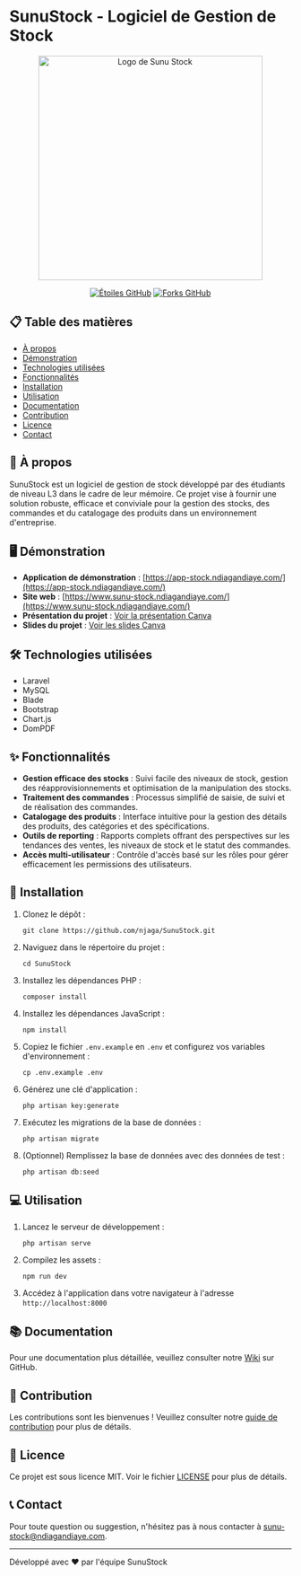 # SunuStock - Logiciel de Gestion de Stock

<p align="center">
  <a href="https://www.sunu-stock.ndiagandiaye.com/" target="_blank">
    <img src="https://www.sunu-stock.ndiagandiaye.com/wp-content/uploads/2024/04/cropped-sunu_stock_logo-removebg-preview.png" width="400" alt="Logo de Sunu Stock">
  </a>
</p>

<p align="center">
  <a href="https://github.com/njaga/SunuStock"><img src="https://img.shields.io/github/stars/njaga/SunuStock" alt="Étoiles GitHub"></a>
  <a href="https://github.com/njaga/SunuStock"><img src="https://img.shields.io/github/forks/njaga/SunuStock" alt="Forks GitHub"></a>
</p>

## 📋 Table des matières

- [À propos](#-à-propos)
- [Démonstration](#-démonstration)
- [Technologies utilisées](#-technologies-utilisées)
- [Fonctionnalités](#-fonctionnalités)
- [Installation](#-installation)
- [Utilisation](#-utilisation)
- [Documentation](#-documentation)
- [Contribution](#-contribution)
- [Licence](#-licence)
- [Contact](#-contact)

## 🚀 À propos

SunuStock est un logiciel de gestion de stock développé par des étudiants de niveau L3 dans le cadre de leur mémoire. Ce projet vise à fournir une solution robuste, efficace et conviviale pour la gestion des stocks, des commandes et du catalogage des produits dans un environnement d'entreprise.

## 🖥 Démonstration

- **Application de démonstration** : [https://app-stock.ndiagandiaye.com/](https://app-stock.ndiagandiaye.com/)
- **Site web** : [https://www.sunu-stock.ndiagandiaye.com/](https://www.sunu-stock.ndiagandiaye.com/)
- **Présentation du projet** : [Voir la présentation Canva](https://www.canva.com/design/DAGCHmYyBwY/SD0zxp-ZTIcVZomwgL_WuA/view?utm_content=DAGCHmYyBwY&utm_campaign=designshare&utm_medium=link&utm_source=editor)
- **Slides du projet** : [Voir les slides Canva](https://www.canva.com/design/DAGGutufnuA/VzpFADV6LMIQtyrglkZiOg/view?utm_content=DAGGutufnuA&utm_campaign=designshare&utm_medium=link&utm_source=editor)

## 🛠 Technologies utilisées

- Laravel
- MySQL
- Blade
- Bootstrap
- Chart.js
- DomPDF

## ✨ Fonctionnalités

- **Gestion efficace des stocks** : Suivi facile des niveaux de stock, gestion des réapprovisionnements et optimisation de la manipulation des stocks.
- **Traitement des commandes** : Processus simplifié de saisie, de suivi et de réalisation des commandes.
- **Catalogage des produits** : Interface intuitive pour la gestion des détails des produits, des catégories et des spécifications.
- **Outils de reporting** : Rapports complets offrant des perspectives sur les tendances des ventes, les niveaux de stock et le statut des commandes.
- **Accès multi-utilisateur** : Contrôle d'accès basé sur les rôles pour gérer efficacement les permissions des utilisateurs.

## 🚀 Installation

1. Clonez le dépôt :
   ```
   git clone https://github.com/njaga/SunuStock.git
   ```
2. Naviguez dans le répertoire du projet :
   ```
   cd SunuStock
   ```
3. Installez les dépendances PHP :
   ```
   composer install
   ```
4. Installez les dépendances JavaScript :
   ```
   npm install
   ```
5. Copiez le fichier `.env.example` en `.env` et configurez vos variables d'environnement :
   ```
   cp .env.example .env
   ```
6. Générez une clé d'application :
   ```
   php artisan key:generate
   ```
7. Exécutez les migrations de la base de données :
   ```
   php artisan migrate
   ```
8. (Optionnel) Remplissez la base de données avec des données de test :
   ```
   php artisan db:seed
   ```

## 💻 Utilisation

1. Lancez le serveur de développement :
   ```
   php artisan serve
   ```
2. Compilez les assets :
   ```
   npm run dev
   ```
3. Accédez à l'application dans votre navigateur à l'adresse `http://localhost:8000`

## 📚 Documentation

Pour une documentation plus détaillée, veuillez consulter notre [Wiki](https://github.com/njaga/SunuStock/wiki) sur GitHub.

## 🤝 Contribution

Les contributions sont les bienvenues ! Veuillez consulter notre [guide de contribution](CONTRIBUTING.md) pour plus de détails.

## 📄 Licence

Ce projet est sous licence MIT. Voir le fichier [LICENSE](LICENSE) pour plus de détails.

## 📞 Contact

Pour toute question ou suggestion, n'hésitez pas à nous contacter à [sunu-stock@ndiagandiaye.com](mailto:sunu-stock@ndiagandiaye.com).

---

Développé avec ❤️ par l'équipe SunuStock
